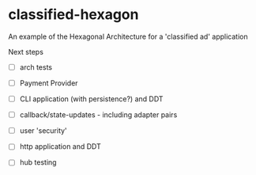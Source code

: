 # classified-hexagon

An example of the Hexagonal Architecture for a 'classified ad' application

Next steps

* [ ] arch tests
* [ ] Payment Provider
* [ ] CLI application (with persistence?) and DDT
* [ ] callback/state-updates - including adapter pairs
* [ ] user 'security'
* [ ] http application and DDT
* [ ] hub testing

